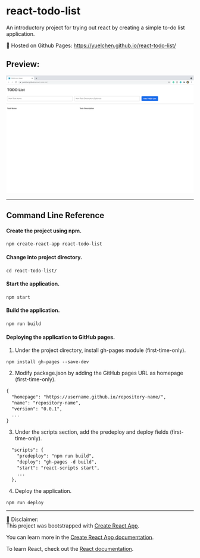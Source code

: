 # react-todo-list
An introductory project for trying out react by creating a simple to-do list application. 

💛 Hosted on Github Pages: https://yuelchen.github.io/react-todo-list/
## Preview:
![ToDo List Preview](https://github.com/yuelchen/react-todo-list/blob/main/public/preview.png)

---
## Command Line Reference
#### Create the project using npm.  
```: 
npm create-react-app react-todo-list
```

#### Change into project directory.  
```:
cd react-todo-list/
```

#### Start the application.
```:
npm start
```

#### Build the application. 
```:
npm run build
```

#### Deploying the application to GitHub pages. 
1. Under the project directory, install gh-pages module (first-time-only). 
```:
npm install gh-pages --save-dev
```

2. Modify package.json by adding the GitHub pages URL as homepage (first-time-only). 
```json:
{
  "homepage": "https://username.github.io/repository-name/",
  "name": "repository-name",
  "version": "0.0.1",
  ...
}
```

3. Under the scripts section, add the predeploy and deploy fields (first-time-only).
```json:
  "scripts": {
    "predeploy": "npm run build",
    "deploy": "gh-pages -d build",
    "start": "react-scripts start",
    ...
  },
```

4. Deploy the application. 
```:
npm run deploy
```

---
🚩 Disclaimer:  
This project was bootstrapped with [Create React App](https://github.com/facebook/create-react-app).

You can learn more in the [Create React App documentation](https://facebook.github.io/create-react-app/docs/getting-started).

To learn React, check out the [React documentation](https://reactjs.org/).
